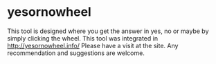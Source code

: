 # yesornowheel
This tool is designed where you get the answer in yes, no or maybe by simply clicking the wheel. This tool was integrated in http://yesornowheel.info/
Please have a visit at the site. Any recommendation and suggestions are welcome. 
